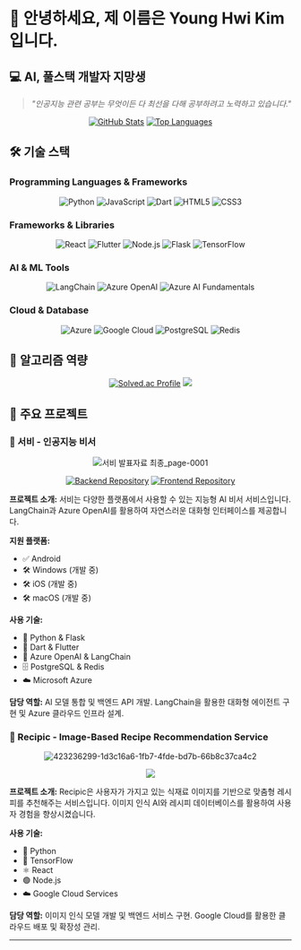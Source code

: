 # 👋 안녕하세요, 제 이름은 Young Hwi Kim 입니다.
## 💻 AI, 풀스택 개발자 지망생
> *"인공지능 관련 공부는 무엇이든 다 최선을 다해 공부하려고 노력하고 있습니다."*

<div align="center">
  
[![GitHub Stats](https://github-readme-stats.vercel.app/api?username=Young4424&show_icons=true&theme=tokyonight&hide_border=true&count_private=true)](https://github.com/Young4424)
[![Top Languages](https://github-readme-stats.vercel.app/api/top-langs/?username=Young4424&layout=compact&theme=tokyonight&hide_border=true)](https://github.com/Young4424)

</div>

## 🛠️ 기술 스택

### Programming Languages & Frameworks
<div align="center">
  
![Python](https://img.shields.io/badge/Python-3776AB?style=for-the-badge&logo=python&logoColor=white)
![JavaScript](https://img.shields.io/badge/JavaScript-F7DF1E?style=for-the-badge&logo=javascript&logoColor=black)
![Dart](https://img.shields.io/badge/Dart-3670A0?style=for-the-badge&logo=dart&logoColor=white)
![HTML5](https://img.shields.io/badge/HTML5-E34F26?style=for-the-badge&logo=html5&logoColor=white)
![CSS3](https://img.shields.io/badge/CSS3-1572B6?style=for-the-badge&logo=css3&logoColor=white)

</div>

### Frameworks & Libraries
<div align="center">
  
![React](https://img.shields.io/badge/React-61DAFB?style=for-the-badge&logo=react&logoColor=black)
![Flutter](https://img.shields.io/badge/Flutter-02569B?style=for-the-badge&logo=flutter&logoColor=white)
![Node.js](https://img.shields.io/badge/Node.js-339933?style=for-the-badge&logo=nodedotjs&logoColor=white)
![Flask](https://img.shields.io/badge/Flask-000000?style=for-the-badge&logo=flask&logoColor=white)
![TensorFlow](https://img.shields.io/badge/TensorFlow-FF6F00?style=for-the-badge&logo=tensorflow&logoColor=white)

</div>

### AI & ML Tools
<div align="center">
  
![LangChain](https://img.shields.io/badge/LangChain-1C3C3C?style=for-the-badge&logo=LangChain&logoColor=white)
![Azure OpenAI](https://img.shields.io/badge/Azure%20OpenAI-0072C6?style=for-the-badge&logo=OpenAI&logoColor=white)
![Azure AI Fundamentals](https://img.shields.io/badge/Azure%20AI%20Fundamentals-Certified-0078D4?style=for-the-badge&logo=microsoft)


</div>

### Cloud & Database
<div align="center">
  
![Azure](https://img.shields.io/badge/Microsoft%20Azure-0072C6?style=for-the-badge&logo=microsoftazure&logoColor=white)
![Google Cloud](https://img.shields.io/badge/Google%20Cloud-4285F4?style=for-the-badge&logo=googlecloud&logoColor=white)
![PostgreSQL](https://img.shields.io/badge/PostgreSQL-316192?style=for-the-badge&logo=postgresql&logoColor=white)
![Redis](https://img.shields.io/badge/Redis-FF4438?style=for-the-badge&logo=redis&logoColor=white)

</div>

## 🧩 알고리즘 역량
<div align="center">
  
[![Solved.ac Profile](http://mazassumnida.wtf/api/v2/generate_badge?boj=rladydgnj)](https://solved.ac/rladydgnj)
<img src="http://mazandi.herokuapp.com/api?handle=rladydgnj&theme=warm"/>
  
</div>

## 🚀 주요 프로젝트

### 🤖 서비 - 인공지능 비서
<div align="center">

![서비 발표자료 최종_page-0001](https://github.com/user-attachments/assets/a70f67e4-8f87-4f35-b8c0-a94a34a2845f)

[![Backend Repository](https://github-readme-stats.vercel.app/api/pin/?username=wasseobi&repo=seobi-backend&theme=tokyonight&hide_border=true)](https://github.com/wasseobi/seobi-backend)
[![Frontend Repository](https://github-readme-stats.vercel.app/api/pin/?username=wasseobi&repo=seobi-frontend&theme=tokyonight&hide_border=true)](https://github.com/wasseobi/seobi-frontend)

</div>

**프로젝트 소개:** 서비는 다양한 플랫폼에서 사용할 수 있는 지능형 AI 비서 서비스입니다. LangChain과 Azure OpenAI를 활용하여 자연스러운 대화형 인터페이스를 제공합니다.

**지원 플랫폼:**
- ✅ Android
- 🛠️ Windows (개발 중)
- 🛠️ iOS (개발 중)
- 🛠️ macOS (개발 중)

**사용 기술:**
- 🐍 Python & Flask
- 🎯 Dart & Flutter
- 🧠 Azure OpenAI & LangChain
- 🗄️ PostgreSQL & Redis
- ☁️ Microsoft Azure

**담당 역할:** AI 모델 통합 및 백엔드 API 개발. LangChain을 활용한 대화형 에이전트 구현 및 Azure 클라우드 인프라 설계.

### 📸 Recipic - Image-Based Recipe Recommendation Service
<div align="center">

![423236299-1d3c16a6-1fb7-4fde-bd7b-66b8c37ca4c2](https://github.com/user-attachments/assets/7ef691c3-1696-47eb-8ac5-1685cb88ff53)


<a href="https://github.com/Young4424/Recipic_final_presentation">
  <img src="https://github-readme-stats.vercel.app/api/pin/?username=Young4424&repo=Recipic_final_presentation&theme=tokyonight&hide_border=true" />
</a>
  
</div>

**프로젝트 소개:** Recipic은 사용자가 가지고 있는 식재료 이미지를 기반으로 맞춤형 레시피를 추천해주는 서비스입니다. 이미지 인식 AI와 레시피 데이터베이스를 활용하여 사용자 경험을 향상시켰습니다.

**사용 기술:**
- 🐍 Python 
- 🧠 TensorFlow
- ⚛️ React
- 🟢 Node.js
- ☁️ Google Cloud Services

**담당 역할:** 이미지 인식 모델 개발 및 백엔드 서비스 구현. Google Cloud를 활용한 클라우드 배포 및 확장성 관리.

---


</div>
